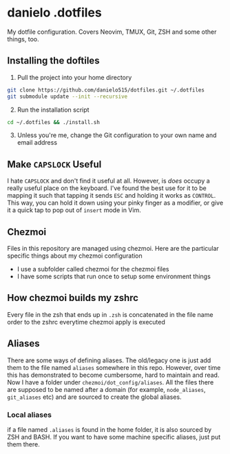 # danielo .dotfiles

My dotfile configuration. Covers Neovim, TMUX, Git, ZSH and some other things, too.

## Installing the doftiles

1. Pull the project into your home directory

```bash
git clone https://github.com/danielo515/dotfiles.git ~/.dotfiles
git submodule update --init --recursive
```

2. Run the installation script

```bash
cd ~/.dotfiles && ./install.sh
```

3. Unless you're me, change the Git configuration to your own name and email address

## Make `CAPSLOCK` Useful

I hate `CAPSLOCK` and don't find it useful at all. However, is _does_ occupy a really useful place on the keyboard. I've found the best use for it to be mapping it such that tapping it sends `ESC` and holding it works as `CONTROL`. This way, you can hold it down using your pinky finger as a modifier, or give it a quick tap to pop out of `insert` mode in Vim.

## Chezmoi

Files in this repository are managed using chezmoi.
Here are the particular specific things about my chezmoi configuration

- I use a subfolder called chezmoi for the chezmoi files
- I have some scripts that run once to setup some environment things

## How chezmoi builds my zshrc

Every file in the zsh that ends up in `.zsh` is concatenated in the file name order to the zshrc everytime chezmoi apply is executed

## Aliases

There are some ways of defining aliases. The old/legacy one is just add them to the file named `aliases` somewhere in this repo.
However, over time this has demonstrated to become cumbersome, hard to maintain and read.
Now I have a folder under `chezmoi/dot_config/aliases`. All the files there are supposed to be named after a domain (for example, `node_aliases`, `git_aliases` etc)
and are sourced to create the global aliases.

### Local aliases

if a file named `.aliases` is found in the home folder, it is also sourced by ZSH and BASH. If you want to have some machine specific aliases, just put them there.

